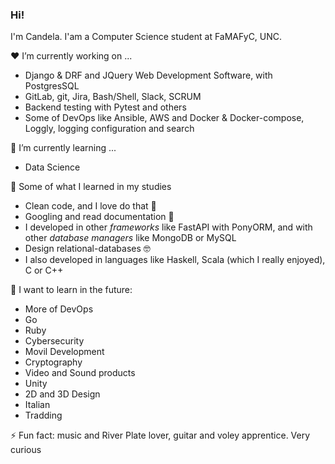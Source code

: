 ### Hi!

I'm Candela. I'am a Computer Science student at FaMAFyC, UNC.

:hearts: I’m currently working on ...

  - Django & DRF and JQuery Web Development Software, with PostgresSQL
  - GitLab, git, Jira, Bash/Shell, Slack, SCRUM
  - Backend testing with Pytest and others
  - Some of DevOps like Ansible, AWS and Docker & Docker-compose, Loggly, logging configuration and search

🌱 I’m currently learning ...

  - Data Science

📖 Some of what I learned in my studies

  - Clean code, and I love do that 💜
  - Googling and read documentation 🔎
  - I developed in other *frameworks* like FastAPI with PonyORM, and with other *database managers* like MongoDB or MySQL
  - Design relational-databases 🤓
  - I also developed in languages like Haskell, Scala (which I really enjoyed), C or C++

:rainbow: I want to learn in the future:
  
  - More of DevOps
  - Go
  - Ruby
  - Cybersecurity
  - Movil Development
  - Cryptography
  - Video and Sound products
  - Unity
  - 2D and 3D Design
  - Italian
  - Tradding

⚡ Fun fact: music and River Plate lover, guitar and voley apprentice. Very curious
<!--
**Knd9/Knd9** is a ✨ _special_ ✨ repository because its `README.md` (this file) appears on your GitHub profile.

Here are some ideas to get you started:

- 🔭 I’m currently working on ...
- 🌱 I’m currently learning ...
- 👯 I’m looking to collaborate on ...
- 🤔 I’m looking for help with ...
- 💬 Ask me about ...
- 📫 How to reach me: ...
- 😄 Pronouns: ...
- ⚡ Fun fact: ...
-->
